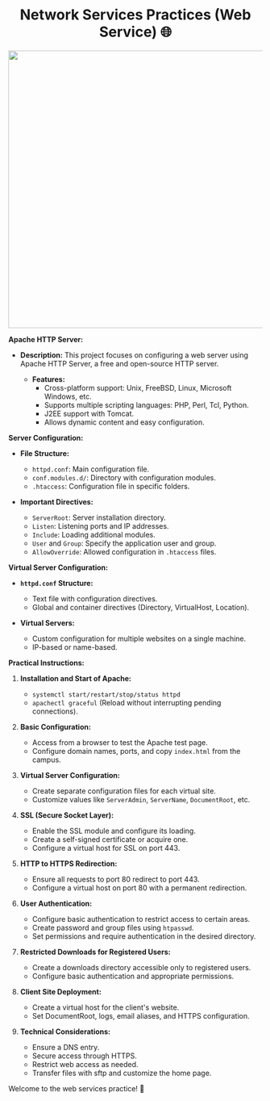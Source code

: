 <h1 align="center">Network Services Practices (Web Service) 🌐</h1>

<p align="center">
  <img width="550px" src="https://github.com/AlejandroDavidArzolaSaavedra/NSA/assets/90756437/461b6879-522d-4677-8f30-158b018a7b03">
</p>

**Apache HTTP Server:**
- **Description:** This project focuses on configuring a web server using Apache HTTP Server, a free and open-source HTTP server.

  - **Features:**
    - Cross-platform support: Unix, FreeBSD, Linux, Microsoft Windows, etc.
    - Supports multiple scripting languages: PHP, Perl, Tcl, Python.
    - J2EE support with Tomcat.
    - Allows dynamic content and easy configuration.

**Server Configuration:**
- **File Structure:**
  - `httpd.conf`: Main configuration file.
  - `conf.modules.d/`: Directory with configuration modules.
  - `.htaccess`: Configuration file in specific folders.

- **Important Directives:**
  - `ServerRoot`: Server installation directory.
  - `Listen`: Listening ports and IP addresses.
  - `Include`: Loading additional modules.
  - `User` and `Group`: Specify the application user and group.
  - `AllowOverride`: Allowed configuration in `.htaccess` files.

**Virtual Server Configuration:**
- **`httpd.conf` Structure:**
  - Text file with configuration directives.
  - Global and container directives (Directory, VirtualHost, Location).

- **Virtual Servers:**
  - Custom configuration for multiple websites on a single machine.
  - IP-based or name-based.

**Practical Instructions:**
1. **Installation and Start of Apache:**
   - `systemctl start/restart/stop/status httpd`
   - `apachectl graceful` (Reload without interrupting pending connections).

2. **Basic Configuration:**
   - Access from a browser to test the Apache test page.
   - Configure domain names, ports, and copy `index.html` from the campus.

3. **Virtual Server Configuration:**
   - Create separate configuration files for each virtual site.
   - Customize values like `ServerAdmin`, `ServerName`, `DocumentRoot`, etc.

4. **SSL (Secure Socket Layer):**
   - Enable the SSL module and configure its loading.
   - Create a self-signed certificate or acquire one.
   - Configure a virtual host for SSL on port 443.

5. **HTTP to HTTPS Redirection:**
   - Ensure all requests to port 80 redirect to port 443.
   - Configure a virtual host on port 80 with a permanent redirection.

6. **User Authentication:**
   - Configure basic authentication to restrict access to certain areas.
   - Create password and group files using `htpasswd`.
   - Set permissions and require authentication in the desired directory.

7. **Restricted Downloads for Registered Users:**
   - Create a downloads directory accessible only to registered users.
   - Configure basic authentication and appropriate permissions.

8. **Client Site Deployment:**
   - Create a virtual host for the client's website.
   - Set DocumentRoot, logs, email aliases, and HTTPS configuration.

9. **Technical Considerations:**
   - Ensure a DNS entry.
   - Secure access through HTTPS.
   - Restrict web access as needed.
   - Transfer files with sftp and customize the home page.

Welcome to the web services practice! 🚀
